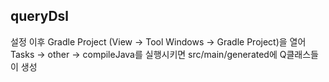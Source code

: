 <h2>queryDsl</h2>

설정 이후
Gradle Project (View -> Tool Windows -> Gradle Project)을 열어 
Tasks -> other -> compileJava를 실행시키면 
src/main/generated에 Q클래스들이 생성
